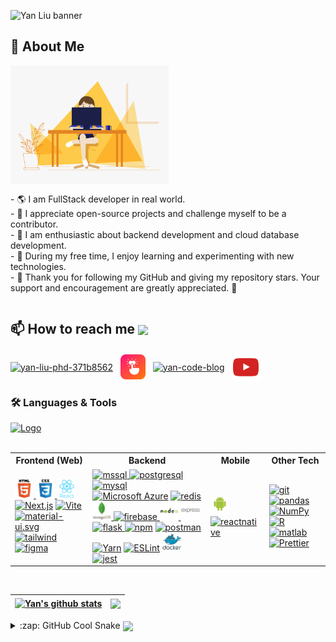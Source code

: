 ![Yan Liu banner](https://github.com/yanliu1111/yanliu1111/blob/main/Banner3.png)
## 💬 About Me
<div style="display: flex; flex-wrap: wrap; align-items: flex-start;">
<img align="right" alt="GIF" src="https://github.com/yanliu1111/yanliu1111/blob/main/code.gif?raw=true" height="190" title="Do what you like, and do it best!"> 
<p align="left">
- 🌎 I am FullStack developer in real world.<br>
- 💖 I appreciate open-source projects and challenge myself to be a contributor.<br>
- 🚀 I am enthusiastic about backend development and cloud database development.<br>
- 🐰 During my free time, I enjoy learning and experimenting with new technologies.<br>
- 🤗 Thank you for following my GitHub and giving my repository stars. Your support and encouragement are greatly appreciated. 💖
</p>
</div>

## 📫 How to reach me <a href="https://visitorbadge.io/status?path=https%3A%2F%2Fgithub.com%2Fyanliu1111"><img align="center" src="https://api.visitorbadge.io/api/visitors?path=https%3A%2F%2Fgithub.com%2Fyanliu1111&labelColor=%2337d67a&countColor=%23f47373" /></a>
<p align="left">
  <a href="https://linkedin.com/in/yan-liu-phd-371b8562" target="blank"><img align="center" src="https://raw.githubusercontent.com/rahuldkjain/github-profile-readme-generator/master/src/images/icons/Social/linked-in-alt.svg" alt="yan-liu-phd-371b8562" height="40" width="40" /></a>&nbsp&nbsp
  <a href="https://www.yanlovescode.me" title="My Portfolio"><img align="center" src="https://github.com/yanliu1111/yanliu1111/blob/main/YanWebsite.svg" alt="yan-liu-portfolio" height="40" width="40" /></a>&nbsp&nbsp
  <a href="https://www.yancodeblog.codes" title="My Blog"><img align="center" src="https://github.com/yanliu1111/yanliu1111/blob/main/yanblog.ico" alt="yan-code-blog" height="40" width="40" /></a>&nbsp&nbsp
  <a href="https://youtu.be/spdII8rqkaM" title="My Project Demo"><img align="center" src="https://github.com/burgyl/youtube-icon-link/blob/main/icon_128.png" alt="my-project-demo" height="45" />
</a>
</p>

### 🛠 Languages & Tools </br>
<a href="https://skillicons.dev" style="display: inline-block;">
  <img alt="Logo" src="https://skillicons.dev/icons?i=typescript,js,python,php" style="width: 200px;">
</a>
<br/>
<br/>
<table>
  <tr>
    <th>Frontend (Web)</th>
    <th>Backend</th>
    <th>Mobile</th>
    <th>Other Tech</th>
  </tr>
  <tr>
    <td>
        <a href="https://www.w3.org/html/" target="_blank"> <img src="https://raw.githubusercontent.com/devicons/devicon/master/icons/html5/html5-original-wordmark.svg" alt="html5" width="30" height="30"/> </a>
        <a href="https://www.w3schools.com/css/" target="_blank"> <img src="https://raw.githubusercontent.com/devicons/devicon/master/icons/css3/css3-original-wordmark.svg" alt="css3" width="30" height="30"/> </a>
        <a href="https://reactjs.org/" title="react"> <img src="https://raw.githubusercontent.com/devicons/devicon/master/icons/react/react-original-wordmark.svg" alt="react" width="30" height="30"/> </a>
        <a href="https://nextjs.org/" title="Next.js"><img src="https://raw.githubusercontent.com/get-icon/geticon/master/icons/nextjs-icon.svg" alt="Next.js" width="30" height="30"></a>
        <a href="https://vitejs.dev/" title="Vite"><img src="https://github.com/get-icon/geticon/raw/master/icons/vite.svg" alt="Vite" width="30" height="30"></a>
        <a href="https://material-ui.dev/" title="material-ui.svg"><img src="https://github.com/get-icon/geticon/blob/master/icons/material-ui.svg" alt="material-ui.svg" width="30" height="30"></a>
        <a href="https://tailwindcss.com/" title="tailwindcss"> <img src="https://www.vectorlogo.zone/logos/tailwindcss/tailwindcss-icon.svg" alt="tailwind" width="30" height="30"/> </a>
        <a href="https://www.figma.com/" title="figma""> <img src="https://www.vectorlogo.zone/logos/figma/figma-icon.svg" alt="figma" width="30" height="30"/> </a>         
    </td>
    <td>
       <a href="https://www.microsoft.com/en-us/sql-server" title="SQL"> <img src="https://www.svgrepo.com/show/303229/microsoft-sql-server-logo.svg" alt="mssql" width="30" height="30"/> </a> 
      <a href="https://www.postgresql.org/" title="postgres"> <img src="https://github.com/get-icon/geticon/blob/master/icons/postgresql.svg" alt="postgresql" width="30" height="30"/> </a>
      <a href="https://www.mysql.com/" title="mysql"><img src="https://github.com/get-icon/geticon/blob/master/icons/mysql.svg" alt="mysql" width="30" height="30"></a>
      <a href="https://azure.microsoft.com/" title="Microsoft Azure"><img src="https://github.com/get-icon/geticon/raw/master/icons/azure-icon.svg" alt="Microsoft Azure" width="30" height="30"></a>
      <a href="https://redis.io/" title="redis"><img src="https://github.com/get-icon/geticon/blob/master/icons/redis.svg" alt="redis" width="30" height="30"></a>
      <a href="https://www.mongodb.com/" title="mongodb"> <img src="https://raw.githubusercontent.com/devicons/devicon/master/icons/mongodb/mongodb-original-wordmark.svg" alt="mongodb" width="30" height="30"/> </a>
       <a href="https://firebase.google.com/" title="Firebase"> <img src="https://www.vectorlogo.zone/logos/firebase/firebase-icon.svg" alt="firebase" width="30" height="30"/> </a>
       <a href="https://nodejs.org" target="_blank"> <img src="https://raw.githubusercontent.com/devicons/devicon/master/icons/nodejs/nodejs-original-wordmark.svg" alt="nodejs" width="30" height="30"/> </a>
       <a href="https://expressjs.com" target="_blank"> <img src="https://raw.githubusercontent.com/devicons/devicon/master/icons/express/express-original-wordmark.svg" alt="express" width="30" height="30"/> </a>
       <a href="https://flask.com" target="_blank"> <img src="https://github.com/get-icon/geticon/blob/master/icons/flask.svg" alt="flask" width="30" height="30"/> </a>
       <a href="https://www.npmjs.com/" title="npm"><img src="https://github.com/get-icon/geticon/raw/master/icons/npm.svg" alt="npm" width="30" height="30"></a>
       <a href="https://postman.com" title="postman"> <img src="https://www.vectorlogo.zone/logos/getpostman/getpostman-icon.svg" alt="postman" width="30" height="30"/> </a>
        <a href="https://yarnpkg.com/" title="Yarn"><img src="https://github.com/get-icon/geticon/raw/master/icons/yarn.svg" alt="Yarn" width="30" height="30"></a>
  <a href="https://eslint.org/" title="ESLint"><img src="https://github.com/get-icon/geticon/raw/master/icons/eslint.svg" alt="ESLint" width="30" height="30"></a>
        <a href="https://www.docker.com/" title="docker"> <img src="https://raw.githubusercontent.com/devicons/devicon/master/icons/docker/docker-original-wordmark.svg" alt="docker" width="30" height="30"/> </a>
        <a href="https://jestjs.io" title="jest"> <img src="https://www.vectorlogo.zone/logos/jestjsio/jestjsio-icon.svg" alt="jest" width="30" height="30"/> </a>
    </td>
    <td>
        <a href="https://developer.android.com" title="android-studio"> <img src="https://raw.githubusercontent.com/devicons/devicon/master/icons/android/android-original-wordmark.svg" alt="android" width="30" height="30"/></a>
        <a href="https://reactnative.dev/" title="reactnative"> <img src="https://reactnative.dev/img/header_logo.svg" alt="reactnative" width="30" height="30"/> </a>
    </td>
    <td>
        <a href="https://git-scm.com/" title="git"> <img src="https://www.vectorlogo.zone/logos/git-scm/git-scm-icon.svg" alt="git" width="30" height="30"/> </a>
        <a href="https://pandas.pydata.org/" title="pandas"><img src="https://github.com/get-icon/geticon/raw/master/icons/pandas-icon.svg" alt="pandas" width="30" height="30"></a>
<a href="https://numpy.org/" title="NumPy"><img src="https://github.com/get-icon/geticon/raw/master/icons/numpy-icon.svg" alt="NumPy" width="30" height="30"></a>
  <a href="https://www.r-project.org/" title="R"><img src="https://github.com/get-icon/geticon/raw/master/icons/r-lang.svg" alt="R" width="30" height="30"></a>
  <a href="https://www.mathworks.com/" title="Matlab"> <img  src="https://upload.wikimedia.org/wikipedia/commons/2/21/Matlab_Logo.png" alt="matlab" width="30" height="30"/> </a>
  <a href="https://prettier.io/" title="Prettier"><img src="https://github.com/get-icon/geticon/raw/master/icons/prettier.svg" alt="Prettier" width="30" height="30"></a>
    </td>
  </tr>
</table>


<br>

| <a href="https://github.com/yanliu1111/github-readme-stats"><img align="center" src="https://github-readme-stats.vercel.app/api?username=yanliu1111&show_icons=true&include_all_commits=true&theme=buefy&hide_border=true" alt="Yan's github stats" /></a> | <a href="https://github.com/yanliu1111/github-readme-stats"><img align="center" src="https://github-readme-stats.vercel.app/api/top-langs/?username=yanliu1111&layout=compact&theme=buefy&hide_border=true" /></a> |
| ------------- | ------------- |

<details>
<summary>:zap: GitHub Cool Snake <img align="center" src = "https://i.pinimg.com/originals/65/c4/f4/65c4f452571be1261e9c623f7da488ac.gif" width = 35px> </summary> 
<img src="https://emojis.slackmojis.com/emojis/images/1531849430/4246/blob-sunglasses.gif?1531849430" width="50"/>
<img src="https://github.com/sciencepal/sciencepal/blob/master/assets/Hi.gif" width="50px">
  
<div align="center">
    <a href="https://git.io/typing-svg"><img src="https://readme-typing-svg.demolab.com?font=Courgette&color=4285F4&size=40&center=true&vCenter=true&width=600&&lines=HELLO+WORLD+:);" alt="Hello"></a>
</div>
</details> 
 
